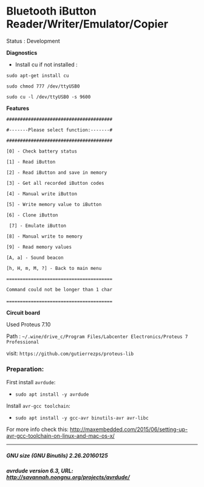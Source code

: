 # Bluetooth iButton Reader/Writer/Emulator/Copier

Status : Development


**Diagnostics**

- Install cu if not installed :
 
`sudo apt-get install cu`

`sudo chmod 777 /dev/ttyUSB0`
 
`sudo cu -l /dev/ttyUSB0 -s 9600`


**Features**

``` ####################################### ```

``` #-------Please select function:-------# ```

``` ####################################### ```

``` [0] - Check battery status ```

``` [1] - Read iButton ```

``` [2] - Read iButton and save in memory ```

``` [3] - Get all recorded iButton codes ```

``` [4] - Manual write iButton ```

``` [5] - Write memory value to iButton ```

``` [6] - Clone iButton ```

``` [7] - Emulate iButton```

``` [8] - Manual write to memory ```

``` [9] - Read memory values ```

``` [A, a] - Sound beacon ```

``` [h, H, m, M, ?] - Back to main menu ```

```======================================= ```

```Command could not be longer than 1 char ```

```======================================= ```
``` ```


**Circuit board**

Used Proteus 7.10

Path : ```~/.wine/drive_c/Program Files/Labcenter Electronics/Proteus 7 Professional```

visit: ```https://github.com/gutierrezps/proteus-lib```

### Preparation:

First install `avrdude`:
- `sudo apt install -y avrdude`

Install `avr-gcc toolchain`:
- `sudo apt install -y gcc-avr binutils-avr avr-libc`

For more info check this: http://maxembedded.com/2015/06/setting-up-avr-gcc-toolchain-on-linux-and-mac-os-x/

----------------------------------------------------------------------------------------------------
##### GNU size (GNU Binutils) 2.26.20160125
##### avrdude version 6.3, URL: <http://savannah.nongnu.org/projects/avrdude/>
